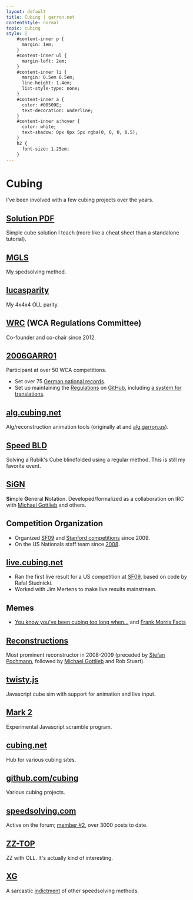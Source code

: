 ```yaml
---
layout: default
title: Cubing | garron.net
contentStyle: normal
topic: cubing
style: |
    #content-inner p {
      margin: 1em;
    }
    #content-inner ul {
      margin-left: 2em;
    }
    #content-inner li {
      margin: 0.5em 0.5em;
      line-height: 1.4em;
      list-style-type: none;
    }
    #content-inner a {
      color: #00509E;
      text-decoration: underline;
    }
    #content-inner a:hover {
      color: white;
      text-shadow: 0px 0px 5px rgba(0, 0, 0, 0.5);
    }
    h2 {
      font-size: 1.25em;
    }
---
```


# Cubing

I've been involved with a few cubing projects over the years.



## [Solution PDF](http://cube.garron.us/solution.pdf)
Simple cube solution I teach (more like a cheat sheet than a standalone tutorial).

## [MGLS](./MGLS/)
My spedsolving method.

## [lucasparity](http://alg.cubing.net/?alg=r_U2_x_r_U2_r_U2%0Ar-_U2_l_U2_r-_U2%0Ar_U2_r-_U2_r-&puzzle=4x4x4&type=alg&view=playback&title=lucasparity)
My 4x4x4 OLL parity.

## [WRC](https://www.worldcubeassociation.org/contact) (WCA Regulations Committee)
Co-founder and co-chair since 2012.

## [2006GARR01](https://www.worldcubeassociation.org/results/p.php?i=2006GARR01)
Participant at over 50 WCA competitions.
- Set over 75 [German national records](https://www.worldcubeassociation.org/results/regions.php?regionId=Germany&eventId=&years=&history=History).
- Set up maintaining the [Regulations](https://www.worldcubeassociation.org/regulations/) on [GitHub](https://github.com/cubing/wca-documents), including [a system for translations](https://github.com/cubing/wca-documents-translations#translation-instructions).

## [alg.cubing.net](http://alg.cubing.net/)
Alg/reconstruction animation tools (originally at and [alg.garron.us](http://alg.garron.us/)).

## [Speed BLD](http://cube.garron.us/BLD/speed/)
Solving a Rubik's Cube blindfolded using a regular method. This is still my favorite event.

## [SiGN](http://www.mzrg.com/rubik/nota.shtml)
**Si**mple **G**eneral **N**otation. Developed/formalized as a collaboration on IRC with [Michael Gottlieb](http://mzrg.com/) and others.

## Competition Organization

- Organized [SF09](http://caltech.cubingusa.com/sanfrancisco2009/index.php) and [Stanford competitions](https://www.worldcubeassociation.org/results/competitions.php?eventId=&regionId=&years=&pattern=Stanford&list=List) since 2009.
- On the US Nationals staff team since [2008](https://www.worldcubeassociation.org/results/c.php?i=USOpen2008).

## [live.cubing.net](http://live.cubing.net/)

- Ran the first live result for a US competition at [SF09](http://caltech.cubingusa.com/sanfrancisco2009/index.php), based on code by Rafal Studnicki.
- Worked with Jim Mertens to make live results mainstream.

## Memes

- [You know you've been cubing too long when&hellip;](http://cube.garron.us/misc/too_long.htm) and [Frank Morris Facts](http://cube.garron.us/misc/frank_morris.htm)

## [Reconstructions](http://alg.garron.us/solves/)
Most prominent reconstructor in 2008-2009 (preceded by [Stefan Pochmann](http://www.stefan-pochmann.info/spocc/), followed by [Michael Gottlieb](http://mzrg.com/) and Rob Stuart).

## [twisty.js](http://www.cubing.net/twisty.js/)
Javascript cube sim with support for animation and live input.

## [Mark 2](http://www.cubing.net/mark2/)
Experimental Javascript scramble program.

## [cubing.net](http://www.cubing.net/)
Hub for various cubing sites.

## [github.com/cubing](https://github.com/cubing/)
Various cubing projects.

## [speedsolving.com](http://www.speedsolving.com/forum/forum.php)
Active on the forum; [member #2](http://www.speedsolving.com/forum/member.php?2-Lucas-Garron), over 3000 posts to date.

## [ZZ-TOP](http://www.speedsolving.com/forum/showthread.php?21942-ZZ-TOP)
ZZ with OLL. It's actually kind of interesting.

## [XG](http://www.speedsolving.com/forum/showthread.php?14877-XG-%28New-Method-Based-on-Fridrich!%29)
A sarcastic [indictment](http://www.speedsolving.com/forum/showthread.php?14877-XG-%28New-Method-Based-on-Fridrich!%29&p=227135&viewfull=1#post227135) of other speedsolving methods.

